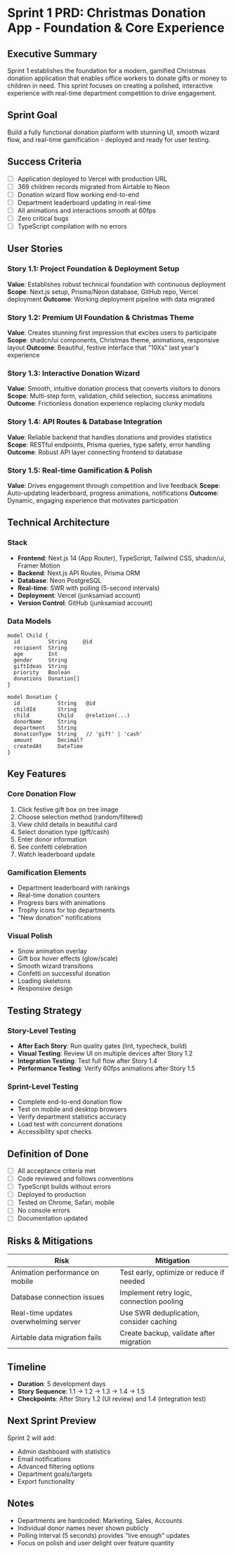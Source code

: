 # Sprint 1 PRD: Christmas Donation App - Foundation & Core Experience

## Executive Summary
Sprint 1 establishes the foundation for a modern, gamified Christmas donation application that enables office workers to donate gifts or money to children in need. This sprint focuses on creating a polished, interactive experience with real-time department competition to drive engagement.

## Sprint Goal
Build a fully functional donation platform with stunning UI, smooth wizard flow, and real-time gamification - deployed and ready for user testing.

## Success Criteria
- [ ] Application deployed to Vercel with production URL
- [ ] 369 children records migrated from Airtable to Neon
- [ ] Donation wizard flow working end-to-end
- [ ] Department leaderboard updating in real-time
- [ ] All animations and interactions smooth at 60fps
- [ ] Zero critical bugs
- [ ] TypeScript compilation with no errors

## User Stories

### Story 1.1: Project Foundation & Deployment Setup
**Value**: Establishes robust technical foundation with continuous deployment
**Scope**: Next.js setup, Prisma/Neon database, GitHub repo, Vercel deployment
**Outcome**: Working deployment pipeline with data migrated

### Story 1.2: Premium UI Foundation & Christmas Theme
**Value**: Creates stunning first impression that excites users to participate
**Scope**: shadcn/ui components, Christmas theme, animations, responsive layout
**Outcome**: Beautiful, festive interface that "10Xs" last year's experience

### Story 1.3: Interactive Donation Wizard
**Value**: Smooth, intuitive donation process that converts visitors to donors
**Scope**: Multi-step form, validation, child selection, success animations
**Outcome**: Frictionless donation experience replacing clunky modals

### Story 1.4: API Routes & Database Integration
**Value**: Reliable backend that handles donations and provides statistics
**Scope**: RESTful endpoints, Prisma queries, type safety, error handling
**Outcome**: Robust API layer connecting frontend to database

### Story 1.5: Real-time Gamification & Polish
**Value**: Drives engagement through competition and live feedback
**Scope**: Auto-updating leaderboard, progress animations, notifications
**Outcome**: Dynamic, engaging experience that motivates participation

## Technical Architecture

### Stack
- **Frontend**: Next.js 14 (App Router), TypeScript, Tailwind CSS, shadcn/ui, Framer Motion
- **Backend**: Next.js API Routes, Prisma ORM
- **Database**: Neon PostgreSQL
- **Real-time**: SWR with polling (5-second intervals)
- **Deployment**: Vercel (junksamiad account)
- **Version Control**: GitHub (junksamiad account)

### Data Models
```prisma
model Child {
  id         String     @id
  recipient  String
  age        Int
  gender     String
  giftIdeas  String
  priority   Boolean
  donations  Donation[]
}

model Donation {
  id            String   @id
  childId       String
  child         Child    @relation(...)
  donorName     String
  department    String
  donationType  String   // 'gift' | 'cash'
  amount        Decimal?
  createdAt     DateTime
}
```

## Key Features

### Core Donation Flow
1. Click festive gift box on tree image
2. Choose selection method (random/filtered)
3. View child details in beautiful card
4. Select donation type (gift/cash)
5. Enter donor information
6. See confetti celebration
7. Watch leaderboard update

### Gamification Elements
- Department leaderboard with rankings
- Real-time donation counters
- Progress bars with animations
- Trophy icons for top departments
- "New donation" notifications

### Visual Polish
- Snow animation overlay
- Gift box hover effects (glow/scale)
- Smooth wizard transitions
- Confetti on successful donation
- Loading skeletons
- Responsive design

## Testing Strategy

### Story-Level Testing
- **After Each Story**: Run quality gates (lint, typecheck, build)
- **Visual Testing**: Review UI on multiple devices after Story 1.2
- **Integration Testing**: Test full flow after Story 1.4
- **Performance Testing**: Verify 60fps animations after Story 1.5

### Sprint-Level Testing
- Complete end-to-end donation flow
- Test on mobile and desktop browsers
- Verify department statistics accuracy
- Load test with concurrent donations
- Accessibility spot checks

## Definition of Done
- [ ] All acceptance criteria met
- [ ] Code reviewed and follows conventions
- [ ] TypeScript builds without errors
- [ ] Deployed to production
- [ ] Tested on Chrome, Safari, mobile
- [ ] No console errors
- [ ] Documentation updated

## Risks & Mitigations

| Risk | Mitigation |
|------|------------|
| Animation performance on mobile | Test early, optimize or reduce if needed |
| Database connection issues | Implement retry logic, connection pooling |
| Real-time updates overwhelming server | Use SWR deduplication, consider caching |
| Airtable data migration fails | Create backup, validate after migration |

## Timeline
- **Duration**: 5 development days
- **Story Sequence**: 1.1 → 1.2 → 1.3 → 1.4 → 1.5
- **Checkpoints**: After Story 1.2 (UI review) and 1.4 (integration test)

## Next Sprint Preview
Sprint 2 will add:
- Admin dashboard with statistics
- Email notifications
- Advanced filtering options
- Department goals/targets
- Export functionality

## Notes
- Departments are hardcoded: Marketing, Sales, Accounts
- Individual donor names never shown publicly
- Polling interval (5 seconds) provides "live enough" updates
- Focus on polish and user delight over feature quantity